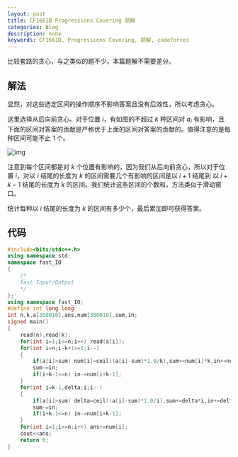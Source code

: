 ```yaml
---
layout: post
title: CF1661D Progressions Covering 题解
categories: Blog
description: none
keywords: CF1661D, Progressions Covering, 题解, codeforces
---
```


比较套路的贪心，与之类似的题不少。本篇题解不需要差分。

## 解法

显然，对这些选定区间的操作顺序不影响答案且没有后效性，所以考虑贪心。

这里选择从后向前贪心。对于位置 $i$，有如图的不超过 $k$ 种区间对 $a_i$ 有影响，且下面的区间对答案的贡献是严格优于上面的区间对答案的贡献的。值得注意的是每种区间可能不止 $1$ 个。

![img](https://cdn.luogu.com.cn/upload/image_hosting/yn8d2fk7.png)

注意到每个区间都是对 $k$ 个位置有影响的，因为我们从后向前贪心，所以对于位置 $i$，对以 $i$ 结尾的长度为 $k$ 的区间需要几个有影响的区间是以 $i + 1$ 结尾到 以 $i + k - 1$ 结尾的长度为 $k$ 的区间。我们统计这些区间的个数和，方法类似于滑动窗口。

统计每种以 $i$ 结尾的长度为 $k$ 的区间有多少个，最后累加即可获得答案。

## 代码

```cpp
#include<bits/stdc++.h>
using namespace std;
namespace fast_IO
{
    /*
    fast Input/Output
    */
};
using namespace fast_IO;
#define int long long
int n,k,a[300010],ans,num[300010],sum,in;
signed main()
{
    read(n),read(k);
    for(int i=1;i<=n;i++) read(a[i]);
    for(int i=n;i-k+1>=1;i--)
    {
        if(a[i]>sum) num[i]=ceil((a[i]-sum)*1.0/k),sum+=num[i]*k,in+=num[i];
        sum-=in;
        if(i+k-1<=n) in-=num[i+k-1];
    }
    for(int i=k-1,delta;i;i--)
    {
        if(a[i]>sum) delta=ceil((a[i]-sum)*1.0/i),sum+=delta*i,in+=delta,num[k]+=delta;
        sum-=in;
        if(i+k-1<=n) in-=num[i+k-1];
    }
    for(int i=1;i<=n;i++) ans+=num[i];
    cout<<ans;
    return 0;
}
```
